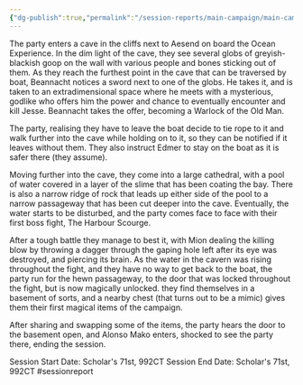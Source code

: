 ```yaml
---
{"dg-publish":true,"permalink":"/session-reports/main-campaign/main-campaign-session-5/"}
---
```



The party enters a cave in the cliffs next to Aesend on board the Ocean Experience. In the dim light of the cave, they see several globs of greyish-blackish goop on the wall with various people and bones sticking out of them. As they reach the furthest point in the cave that can be traversed by boat, Beannacht notices a sword next to one of the globs. He takes it, and is taken to an extradimensional space where he meets with a mysterious, godlike who offers him the power and chance to eventually encounter and kill Jesse. Beannacht takes the offer, becoming a Warlock of the Old Man.

The party, realising they have to leave the boat decide to tie rope to it and walk further into the cave while holding on to it, so they can be notified if it leaves without them. They also instruct Edmer to stay on the boat as it is safer there (they assume).

Moving further into the cave, they come into a large cathedral, with a pool of water covered in a layer of the slime that has been coating the bay. There is also a narrow ridge of rock that leads up either side of the pool to a narrow passageway that has been cut deeper into the cave. Eventually, the water starts to be disturbed, and the party comes face to face with their first boss fight, The Harbour Scourge. 

After a tough battle they manage to best it, with Mion dealing the killing blow by throwing a dagger through the gaping hole left after its eye was destroyed, and piercing its brain. As the water in the cavern was rising throughout the fight, and they have no way to get back to the boat, the party run for the hewn passageway, to the door that was locked throughout the fight, but is now magically unlocked. they find themselves in a basement of sorts, and a nearby chest (that turns out to be a mimic) gives them their first magical items of the campaign.

After sharing and swapping some of the items, the party hears the door to the basement open, and Alonso Mako enters, shocked to see the party there, ending the session.

Session Start Date: Scholar's 71st, 992CT
Session End Date: Scholar's 71st, 992CT
#sessionreport 